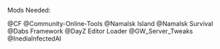 Mods Needed:

@CF
@Community-Online-Tools
@Namalsk Island
@Namalsk Survival
@Dabs Framework
@DayZ Editor Loader
@GW_Server_Tweaks
@InediaInfectedAI